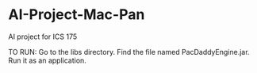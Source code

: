 # AI-Project-Mac-Pan

AI project for ICS 175

TO RUN:
Go to the libs directory.  Find the file named PacDaddyEngine.jar.  Run it as an application.
